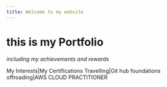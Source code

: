```yaml
---
title: Welcome to my website
---
```


# this is my Portfolio 
_including my achievements and rewards_

My Interests|My Certifications
Travelling|Git hub foundations
offroading|AWS CLOUD PRACTITIONER


